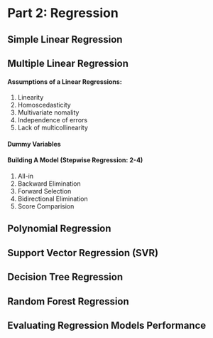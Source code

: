 # Part 2: Regression

## Simple Linear Regression

## Multiple Linear Regression
#### Assumptions of a Linear Regressions:
1. Linearity
1. Homoscedasticity
1. Multivariate nomality
1. Independence of errors
1. Lack of multicollinearity

#### Dummy Variables

#### Building A Model (Stepwise Regression: 2-4)
1. All-in
1. Backward Elimination
1. Forward Selection
1. Bidirectional Elimination
1.  Score Comparision


## Polynomial Regression

## Support Vector Regression (SVR)

## Decision Tree Regression

## Random Forest Regression

## Evaluating Regression Models Performance
